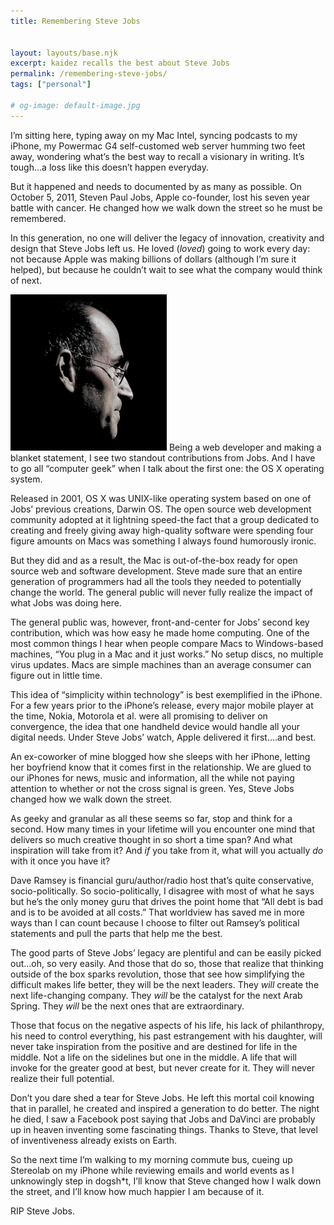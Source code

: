 ```yaml
---
title: Remembering Steve Jobs


layout: layouts/base.njk
excerpt: kaidez recalls the best about Steve Jobs
permalink: /remembering-steve-jobs/
tags: ["personal"]

# og-image: default-image.jpg
---
```

I’m sitting here, typing away on my Mac Intel, syncing podcasts to my iPhone, my Powermac G4 self-customed web server humming two feet away, wondering what’s the best way to recall a visionary in writing. It’s tough…a loss like this doesn’t happen everyday.

But it happened and needs to documented by as many as possible. On October 5, 2011, Steven Paul Jobs, Apple co-founder, lost his seven year battle with cancer. He changed how we walk down the street so he must be remembered.

In this generation, no one will deliver the legacy of innovation, creativity and design that Steve Jobs left us. He loved (*loved*) going to work every day: not because Apple was making billions of dollars (although I’m sure it helped), but because he couldn’t wait to see what the company would think of next.

<img src="/img/sjPic.jpg" class="post-pic" />
Being a web developer and making a blanket statement, I see two standout contributions from Jobs. And I have to go all “computer geek” when I talk about the first one: the OS X operating system.



Released in 2001, OS X was UNIX-like operating system based on one of Jobs’ previous creations, Darwin OS. The open source web development community adopted at it lightning speed-the fact that a group dedicated to creating and freely giving away high-quality software were spending four figure amounts on Macs was something I always found humorously ironic.

But they did and as a result, the Mac is out-of-the-box ready for open source web and software development. Steve made sure that an entire generation of programmers had all the tools they needed to potentially change the world. The general public will never fully realize the impact of what Jobs was doing here.

The general public was, however, front-and-center for Jobs’ second key contribution, which was how easy he made home computing. One of the most common things I hear when people compare Macs to Windows-based machines, “You plug in a Mac and it just works.” No setup discs, no multiple virus updates. Macs are simple machines than an average consumer can figure out in little time.

This idea of “simplicity within technology” is best exemplified in the iPhone. For a few years prior to the iPhone’s release, every major mobile player at the time, Nokia, Motorola et al. were all promising to deliver on convergence, the idea that one handheld device would handle all your digital needs. Under Steve Jobs’ watch, Apple delivered it first….and best.

An ex-coworker of mine blogged how she sleeps with her iPhone, letting her boyfriend know that it comes first in the relationship. We are glued to our iPhones for news, music and information, all the while not paying attention to whether or not the cross signal is green. Yes, Steve Jobs changed how we walk down the street.

As geeky and granular as all these seems so far, stop and think for a second. How many times in your lifetime will you encounter one mind that delivers so much creative thought in so short a time span? And what inspiration will take from it? And *if* you take from it, what will you actually *do* with it once you have it?

Dave Ramsey is financial guru/author/radio host that’s quite conservative, socio-politically. So socio-politically, I disagree with most of what he says but he’s the only money guru that drives the point home that “All debt is bad and is to be avoided at all costs.” That worldview has saved me in more ways than I can count because I choose to filter out Ramsey’s political statements and pull the parts that help me the best.

The good parts of Steve Jobs’ legacy are plentiful and can be easily picked out…oh, so very easily. And those that do so, those that realize that thinking outside of the box sparks revolution, those that see how simplifying the difficult makes life better, they will be the next leaders. They *will* create the next life-changing company. They *will* be the catalyst for the next Arab Spring. They *will* be the next ones that are extraordinary.

Those that focus on the negative aspects of his life, his lack of philanthropy, his need to control everything, his past estrangement with his daughter, will never take inspiration from the positive and are destined for life in the middle. Not a life on the sidelines but one in the middle. A life that will invoke for the greater good at best, but never create for it. They will never realize their full potential.

Don’t you dare shed a tear for Steve Jobs. He left this mortal coil knowing that in parallel, he created and inspired a generation to do better. The night he died, I saw a Facebook post saying that Jobs and DaVinci are probably up in heaven inventing some fascinating things. Thanks to Steve, that level of inventiveness already exists on Earth.

So the next time I’m walking to my morning commute bus, cueing up Stereolab on my iPhone while reviewing emails and world events as I unknowingly step in dogsh*t, I’ll know that Steve changed how I walk down the street, and I’ll know how much happier I am because of it.

RIP Steve Jobs.
